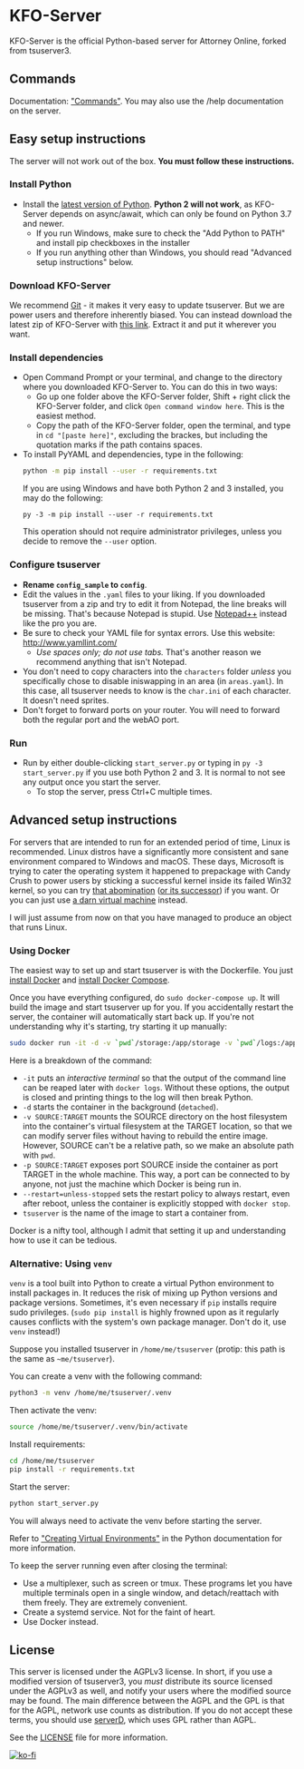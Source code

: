 # KFO-Server

KFO-Server is the official Python-based server for Attorney Online, forked from tsuserver3.

## Commands

Documentation: ["Commands"](https://github.com/Crystalwarrior/KFO-Server/blob/master/docs/commands.md). You may also use the /help documentation on the server.

## Easy setup instructions

The server will not work out of the box. **You must follow these instructions.**

### Install Python

* Install the [latest version of Python](https://www.python.org/downloads/). **Python 2 will not work**, as KFO-Server depends on async/await, which can only be found on Python 3.7 and newer.
  - If you run Windows, make sure to check the "Add Python to PATH" and install pip checkboxes in the installer
  - If you run anything other than Windows, you should read "Advanced setup instructions" below.
  
### Download KFO-Server

We recommend [Git](https://git-scm.com/downloads/guis) - it makes it very easy to update tsuserver. But we are power users and therefore inherently biased. You can instead download the latest zip of KFO-Server with [this link](https://github.com/Crystalwarrior/KFO-Server/archive/refs/heads/master.zip). Extract it and put it wherever you want.

### Install dependencies

* Open Command Prompt or your terminal, and change to the directory where you downloaded KFO-Server to. You can do this in two ways:
  - Go up one folder above the KFO-Server folder, Shift + right click the KFO-Server folder, and click `Open command window here`. This is the easiest method.
  - Copy the path of the KFO-Server folder, open the terminal, and type in `cd "[paste here]"`, excluding the brackes, but including the quotation marks if the path contains spaces.
* To install PyYAML and dependencies, type in the following:
  ```bash
  python -m pip install --user -r requirements.txt
  ```
  If you are using Windows and have both Python 2 and 3 installed, you may do the following:
  ```batch
  py -3 -m pip install --user -r requirements.txt
  ```
  This operation should not require administrator privileges, unless you decide to remove the `--user` option.
  
### Configure tsuserver

* **Rename `config_sample` to `config`**.
* Edit the values in the `.yaml` files to your liking. If you downloaded tsuserver from a zip and try to edit it from Notepad, the line breaks will be missing. That's because Notepad is stupid. Use [Notepad++](https://notepad-plus-plus.org/) instead like the pro you are.
* Be sure to check your YAML file for syntax errors. Use this website: http://www.yamllint.com/
  - *Use spaces only; do not use tabs.* That's another reason we recommend anything that isn't Notepad.
* You don't need to copy characters into the `characters` folder *unless* you specifically chose to disable iniswapping in an area (in `areas.yaml`). In this case, all tsuserver needs to know is the `char.ini` of each character. It doesn't need sprites.
* Don't forget to forward ports on your router. You will need to forward both the regular port and the webAO port.

### Run

* Run by either double-clicking `start_server.py` or typing in `py -3 start_server.py` if you use both Python 2 and 3. It is normal to not see any output once you start the server.
  - To stop the server, press Ctrl+C multiple times.

## Advanced setup instructions

For servers that are intended to run for an extended period of time, Linux is recommended. Linux distros have a significantly more consistent and sane environment compared to Windows and macOS. These days, Microsoft is trying to cater the operating system it happened to prepackage with Candy Crush to power users by sticking a successful kernel inside its failed Win32 kernel, so you can try [that abomination](https://docs.microsoft.com/en-us/windows/wsl/install-win10) ([or its successor](https://docs.microsoft.com/en-us/windows/wsl/wsl2-install)) if you want. Or you can just use [a darn virtual machine](https://www.virtualbox.org/) instead.

I will just assume from now on that you have managed to produce an object that runs Linux.

### Using Docker

The easiest way to set up and start tsuserver is with the Dockerfile. You just [install Docker](https://get.docker.com/) and [install Docker Compose](https://docs.docker.com/compose/install/).

Once you have everything configured, do `sudo docker-compose up`. It will build the image and start tsuserver up for you. If you accidentally restart the server, the container will automatically start back up. If you're not understanding why it's starting, try starting it up manually:

```sh
sudo docker run -it -d -v `pwd`/storage:/app/storage -v `pwd`/logs:/app/logs  -v `pwd`/config:/app/config -p 27018:27018 -p 27017:27017 --restart=unless-stopped tsuserver
```

Here is a breakdown of the command:
 * `-it` puts an *interactive* *terminal* so that the output of the command line can be reaped later with `docker logs`. Without these options, the output is closed and printing things to the log will then break Python.
 * `-d` starts the container in the background (`detached`).
 * `-v SOURCE:TARGET` mounts the SOURCE directory on the host filesystem into the container's virtual filesystem at the TARGET location, so that we can modify server files without having to rebuild the entire image. However, SOURCE can't be a relative path, so we make an absolute path with `pwd`.
 * `-p SOURCE:TARGET` exposes port SOURCE inside the container as port TARGET in the whole machine. This way, a port can be connected to by anyone, not just the machine which Docker is being run in.
 * `--restart=unless-stopped` sets the restart policy to always restart, even after reboot, unless the container is explicitly stopped with `docker stop`.
 * `tsuserver` is the name of the image to start a container from.

Docker is a nifty tool, although I admit that setting it up and understanding how to use it can be tedious.

### Alternative: Using `venv`

`venv` is a tool built into Python to create a virtual Python environment to install packages in. It reduces the risk of mixing up Python versions and package versions. Sometimes, it's even necessary if `pip` installs require sudo privileges. (`sudo pip install` is highly frowned upon as it regularly causes conflicts with the system's own package manager. Don't do it, use `venv` instead!)

Suppose you installed tsuserver in `/home/me/tsuserver` (protip: this path is the same as `~me/tsuserver`).

You can create a venv with the following command:

```sh
python3 -m venv /home/me/tsuserver/.venv
```

Then activate the venv:

```sh
source /home/me/tsuserver/.venv/bin/activate
```

Install requirements:

```sh
cd /home/me/tsuserver
pip install -r requirements.txt
```

Start the server:

```sh
python start_server.py
```

You will always need to activate the venv before starting the server.

Refer to ["Creating Virtual Environments"](https://docs.python.org/3/library/venv.html#creating-virtual-environments) in the Python documentation for more information.

To keep the server running even after closing the terminal:
 * Use a multiplexer, such as screen or tmux. These programs let you have multiple terminals open in a single window, and detach/reattach with them freely. They are extremely convenient.
 * Create a systemd service. Not for the faint of heart.
 * Use Docker instead.

## License

This server is licensed under the AGPLv3 license. In short, if you use a modified version of tsuserver3, you *must* distribute its source licensed under the AGPLv3 as well, and notify your users where the modified source may be found. The main difference between the AGPL and the GPL is that for the AGPL, network use counts as distribution. If you do not accept these terms, you should use [serverD](https://github.com/Attorney-Online-Engineering-Task-Force/serverD), which uses GPL rather than AGPL.

See the [LICENSE](LICENSE.md) file for more information.

[![ko-fi](https://ko-fi.com/img/githubbutton_sm.svg)](https://ko-fi.com/I2I51SHXD)
